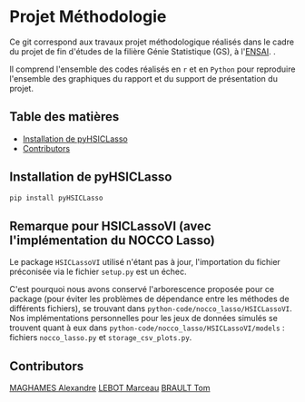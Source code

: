 # Projet Méthodologie

Ce git correspond aux travaux projet méthodologique réalisés dans le cadre du projet de fin d'études de la filière Génie Statistique (GS), à l'[ENSAI](https://www.ensai.fr).
. 

Il comprend l'ensemble des codes réalisés en ```r``` et en ```Python``` pour reproduire l'ensemble des graphiques du rapport et du support de présentation du projet. 

## Table des matières
- [Installation de pyHSICLasso](#installation-pyhsiclasso)
- [Contributors](#contributeurs)


## Installation de pyHSICLasso
```bash
pip install pyHSICLasso
```

## Remarque pour HSICLassoVI (avec l'implémentation du NOCCO Lasso)
Le package ```HSICLassoVI``` utilisé n'étant pas à jour, l'importation du fichier préconisée via le fichier ```setup.py``` est un échec. 

C'est pourquoi nous avons conservé l'arborescence proposée pour ce package (pour éviter les problèmes de dépendance entre les méthodes de différents fichiers), se trouvant dans ```python-code/nocco_lasso/HSICLassoVI```. Nos implémentations personnelles pour les jeux de données simulés se trouvent quant à eux dans ```python-code/nocco_lasso/HSICLassoVI/models``` : fichiers ```nocco_lasso.py``` et ```storage_csv_plots.py```.


## Contributors
[MAGHAMES Alexandre](https://github.com/AlexandreMaghames)
[LEBOT Marceau](https://github.com/MarceauLB)
[BRAULT Tom](https://github.com/TomBrault) 
